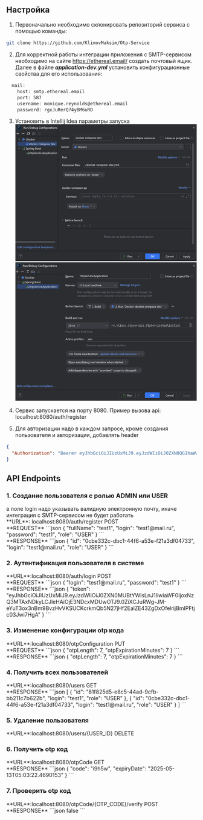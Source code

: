 <h2>Настройка</h2>

1. Первоначально необходимо склонировать репозиторий сервиса с помощью команды:

```bash
git clone https://github.com/KlimovMaksim/Otp-Service
```

2. Для корректной работы интеграции приложения с SMTP-сервисом необходимо на сайте https://ethereal.email/ создать почтовый ящик.
    <br>Далее в файле ***application-dev.yml*** установить конфигурационные свойства для его использования:

```properties
  mail:
    host: smtp.ethereal.email
    port: 587
    username: monique.reynolds@ethereal.email
    password: rgxJuRerQ74yBM6uRD
```

3. Установить в Intellij Idea параметры запуска
![img.png](screens/img.png)
![img_1.png](screens/img_1.png)

4. Сервис запускается на порту 8080. Пример вызова api: localhost:8080/auth/register
5. Для авторизации надо в каждом запросе, кроме создания пользователя и авторизации, добавлять header 
```json
{
  "Authorization": "Bearer eyJhbGciOiJIUzUxMiJ9.eyJzdWIiOiJ0ZXN0QG1haWwucnUiLCJpYXQiOjE3MzY1NTIzMjAsImV4cCI6MTczNjU1NDEyMH0.LnvM2b-2SedS3kO4F8JA_hxJGby1ejCVrfSxs-GXTXc_FDxgGvLZbhvfapi1dtV6BNO_e4p3dCeRpQ5Rj3zRmQ"
}
```


<h2 >API Endpoints</h2>
<h3>1. Создание пользователя с ролью ADMIN или USER</h3>
в поле login надо указывать валидную электронную почту, иначе интеграция с SMTP-сервисом не будет работать
</br>**URL**: localhost:8080/auth/register POST
</br>**REQUEST**
```json
{
  "fullName": "test1",
  "login": "test1@mail.ru",
  "password": "test1",
  "role": "USER"
}
```
</br>**RESPONSE**
```json
{
    "id": "0cbe332c-dbc1-44f6-a53e-f21a3df04733",
    "login": "test1@mail.ru",
    "role": "USER"
}
```

<h3>2. Аутентификация пользователя в системе</h3>
**URL**:localhost:8080/auth/login POST
</br>**REQUEST**
```json
{
  "login": "test1@mail.ru",
  "password": "test1"
}
```
</br>**RESPONSE**
```json
{
  "token": "eyJhbGciOiJIUzUxMiJ9.eyJzdWIiOiJ0ZXN0MUBtYWlsLnJ1IiwiaWF0IjoxNzQ3MTAxNDkyLCJleHAiOjE3NDcxMDUwOTJ9.0ZiXCJuRWg-JM-eYuT3ox3nBm9BvzHvVKSUCKcrkmQb5N27jHf2EalZE43ZgDxOfelrijBmlPFtjc03Jwi7HgA"
}
```

<h3>3. Изменение конфигурации otp кода</h3>
**URL**:localhost:8080/otpConfiguration PUT
</br>**REQUEST**
```json
{
  "otpLength": 7,
  "otpExpirationMinutes": 7
}
```
</br>**RESPONSE**
```json
{
  "otpLength": 7,
  "otpExpirationMinutes": 7
}
```

<h3>4. Получить всех пользователей</h3>
**URL**:localhost:8080/users GET
</br>**RESPONSE**
```json
[
  {
    "id": "81f825d5-e8c5-44ad-9cfb-bb211c7b622b",
    "login": "test1",
    "role": "USER"
  },
  {
    "id": "0cbe332c-dbc1-44f6-a53e-f21a3df04733",
    "login": "test1@mail.ru",
    "role": "USER"
  }
]
```

<h3>5. Удаление пользователя</h3>
**URL**:localhost:8080/users/{USER_ID} DELETE

<h3>6. Получить otp код</h3>
**URL**:localhost:8080/otpCode GET
</br>**RESPONSE**
```json
{
  "code": "i9h5w",
  "expiryDate": "2025-05-13T05:03:22.4690153"
}
```

<h3>7. Проверить otp код</h3>
**URL**:localhost:8080/otpCode/{OTP_CODE}/verify POST
</br>**RESPONSE**
```json
false
```

